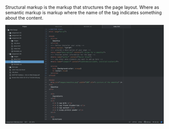 Structural markup is the markup that structures the page layout. Where as semantic markup is markup where the name of the tag indicates something about the content. 

![Screenshot](./images/screenshot.png)
